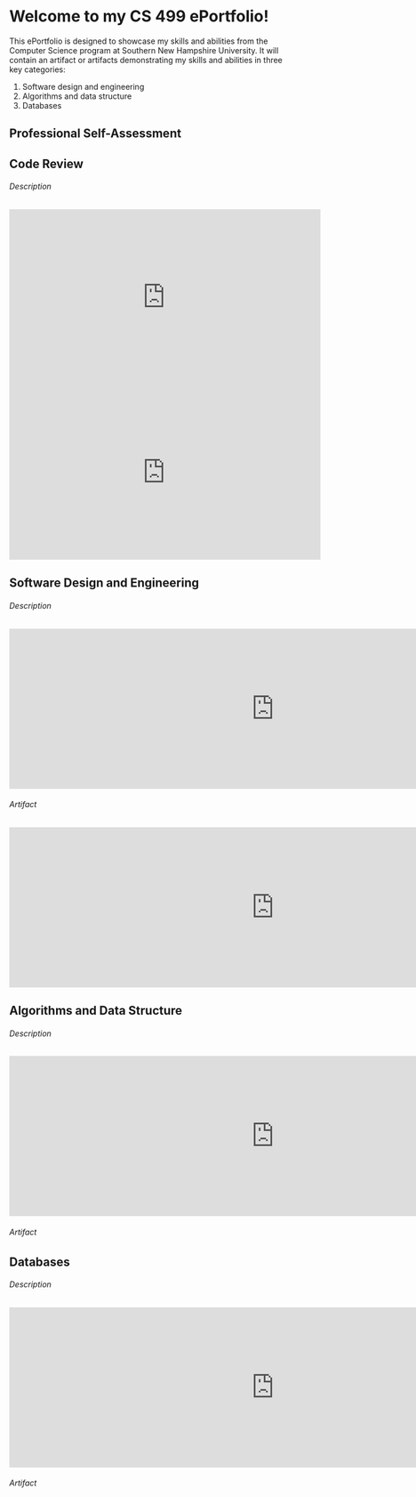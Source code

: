 # Welcome to my CS 499 ePortfolio!

This ePortfolio is designed to showcase my skills and abilities from the Computer Science program at Southern New Hampshire University. It will contain an artifact or artifacts demonstrating my skills and abilities in three key categories:
1. Software design and engineering
2. Algorithms and data structure
3. Databases

## Professional Self-Assessment

## Code Review
###### Description

<iframe width="560" height="315" src="https://www.youtube.com/embed/LAJbndKtJ5o" frameborder="0" allow="accelerometer; autoplay; encrypted-media; gyroscope; picture-in-picture" allowfullscreen></iframe>

<iframe width="560" height="315" src="https://www.youtube.com/embed/sJ21ftc4-_c" frameborder="0" allow="accelerometer; autoplay; encrypted-media; gyroscope; picture-in-picture" allowfullscreen></iframe>

## Software Design and Engineering

###### Description

<iframe src="https://onedrive.live.com/embed?cid=833AA583044E902D&resid=833AA583044E902D%211169&authkey=AH7i1VvG_HH-BMk&em=2" width="952" height="288" frameborder="0" scrolling="no"></iframe>

###### Artifact

<iframe src="https://onedrive.live.com/embed?cid=833AA583044E902D&resid=833AA583044E902D%211167&authkey=AK-h4miSxkdQNlk&em=2" width="952" height="288" frameborder="0" scrolling="no"></iframe>

## Algorithms and Data Structure

###### Description

<iframe src="https://onedrive.live.com/embed?cid=833AA583044E902D&resid=833AA583044E902D%211170&authkey=ACLyKess5vtD_NU&em=2" width="952" height="288" frameborder="0" scrolling="no"></iframe>

###### Artifact


## Databases

###### Description

<iframe src="https://onedrive.live.com/embed?cid=833AA583044E902D&resid=833AA583044E902D%211166&authkey=ADAd6MEQLec56i4&em=2" width="952" height="288" frameborder="0" scrolling="no"></iframe>

###### Artifact
